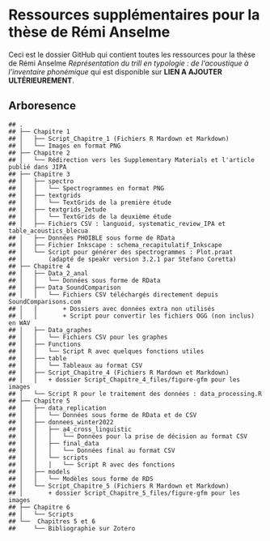 Ressources supplémentaires pour la thèse de Rémi Anselme
================

Ceci est le dossier GitHub qui contient toutes les ressources pour la thèse de Rémi Anselme *Représentation du trill en typologie : de l'acoustique à l'inventaire phonémique* qui est disponible sur **LIEN A AJOUTER ULTÉRIEUREMENT**.


## Arboresence

    ## .
    ## ├── Chapitre 1
    ## │   ├── Script_Chapitre_1 (Fichiers R Mardown et Markdown)
    ## │   └── Images en format PNG
    ## ├── Chapitre 2
    ## │   └── Rédirection vers les Supplementary Materials et l'article publié dans JIPA
    ## ├── Chapitre 3
    ## │   ├── spectro  
    ## │   │   └── Spectrogrammes en format PNG
    ## │   ├── textgrids  
    ## │   │   └── TextGrids de la première étude 
    ## │   ├── textgrids_2etude  
    ## │   │   └── TextGrids de la deuxième étude
    ## │   ├── Fichiers CSV : languoid, systematic_review_IPA et table_acoustics_blecua
    ## │   ├── Données PHOIBLE sous forme de RData
    ## │   ├── Fichier Inkscape : schema_recapitulatif_Inkscape
    ## │   └── Script pour générer des spectrogrammes : Plot.praat
    ## │       (adapté de speakr version 3.2.1 par Stefano Coretta)
    ## ├── Chapitre 4
    ## │   ├── Data_2_anal  
    ## │   │   └── Données sous forme de RData
    ## │   ├── Data_SoundComparison  
    ## │   │   └── Fichiers CSV téléchargés directement depuis SoundComparisons.com
    ## │   │       + Dossiers avec données extra non utilisés
    ## │   │       + Script pour convertir les fichiers OGG (non inclus) en WAV
    ## │   ├── Data_graphes  
    ## │   │   └── Fichiers CSV pour les graphes
    ## │   ├── Functions
    ## │   │   └── Script R avec quelques fonctions utiles
    ## │   ├── table
    ## │   │   └── Tableaux au format CSV
    ## │   ├── Script_Chapitre_4 (Fichiers R Mardown et Markdown)
    ## │   │   + dossier Script_Chapitre_4_files/figure-gfm pour les images
    ## │   └── Script R pour le traitement des données : data_processing.R 
    ## ├── Chapitre 5
    ## │   ├── data_replication 
    ## │   │   └── Données sous forme de RData et de CSV
    ## │   ├── donnees_winter2022 
    ## │   │   ├── a4_cross_linguistic
    ## │   │   │   └── Données pour la prise de décision au format CSV
    ## │   │   ├── final_data
    ## │   │   │   └── Données final au format CSV
    ## │   │   └── scripts
    ## │   │   │   └── Script R avec des fonctions
    ## │   ├── models 
    ## │   │   └── Modèles sous forme de RDS
    ## │   └── Script_Chapitre_5 (Fichiers R Mardown et Markdown)
    ## │       + dossier Script_Chapitre_5_files/figure-gfm pour les images
    ## ├── Chapitre 6
    ## │   └── Scripts
    ## └──  Chapitres 5 et 6
    ##     └── Bibliographie sur Zotero
    
